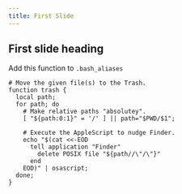 ```yaml
---
title: First Slide
---
```

## First slide heading

Add this function to `.bash_aliases`

```
# Move the given file(s) to the Trash.
function trash {
  local path;
  for path; do
    # Make relative paths "absolutey".
    [ "${path:0:1}" = '/' ] || path="$PWD/$1";

    # Execute the AppleScript to nudge Finder.
    echo "$(cat <<-EOD
      tell application "Finder"
        delete POSIX file "${path//\"/\"}"
      end
    EOD)" | osascript;
  done;
}

```
